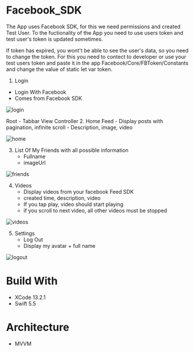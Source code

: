 # Facebook_SDK 

The App uses Facebook SDK, for this we need permissions and created Test User. 
To the fuctionality of the App you need to use users token and test user's token is updated sometimes.

If token has expired, you wont't be able to see the user's data, so you need to change the token. For this you need to contect to developer 
or use your test users token and paste it in the app Facebook/Core/FBToken/Constants and change the value of static let var token.

1. Login
- Login With Facebook 
- Comes from Facebook SDK
 
![login](https://user-images.githubusercontent.com/85555767/151987835-33ff589e-b521-439e-aa4a-f7265fc7df8b.gif)

Root - Tabbar View Controller
2. Home Feed
	- Display posts with pagination, infinite scroll
	- Description, image, video

![home](https://user-images.githubusercontent.com/85555767/151987948-460bc922-1e97-4b51-a926-4660207092b7.gif)

  
3. List Of My Friends with all possible information
	- Fullname
	- imageUrl
	
  ![friends](https://user-images.githubusercontent.com/85555767/151988060-5c874b09-3238-44fe-b22d-6df4d4d59eed.gif)

4. Videos
	- Display videos from your facebook Feed SDK
	- created time, description, video 
	- If you tap play, video should start playing
	- if you scroll to next video, all other videos must be stopped
	
  ![videos](https://user-images.githubusercontent.com/85555767/151988074-d5e4ff7d-4542-4e12-bfdb-5625b99ee6ad.gif)

5. Settings
	- Log Out
	- Display my avatar + full name
  
  ![logout](https://user-images.githubusercontent.com/85555767/151988053-3f3bfc27-c3d4-48e7-a77a-93e350457e40.gif)

# Build With 
- XCode 13.2.1
- Swift 5.5

# Architecture
- MVVM
